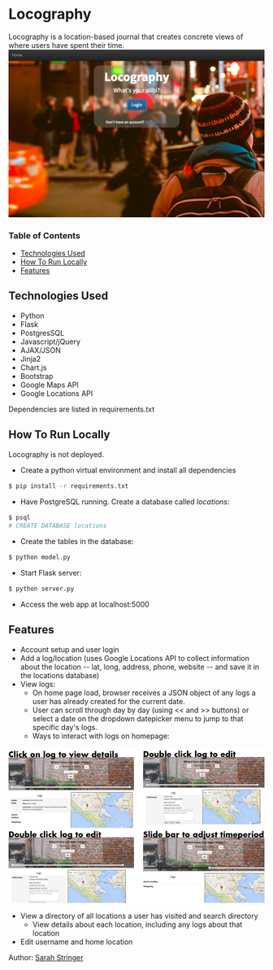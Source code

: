 # Locography
Locography is a location-based journal that creates concrete views of where users have spent their time. 
![Login Page](/static/img/login.png)

### Table of Contents
- [Technologies Used](#tech-used)
- [How To Run Locally](#run-local)
- [Features](#features)

## <a name="tech-used"></a>Technologies Used
- Python
- Flask
- PostgresSQL
- Javascript/jQuery
- AJAX/JSON
- Jinja2
- Chart.js
- Bootstrap
- Google Maps API
- Google Locations API

Dependencies are listed in requirements.txt

## <a name="run-local"></a>How To Run Locally
Locography is not deployed.

- Create a python virtual environment and install all dependencies
```sh
$ pip install -r requirements.txt
```
- Have PostgreSQL running. Create a database called _locations_:
```sh
$ psql
# CREATE DATABASE locations
```
- Create the tables in the database:
```sh
$ python model.py
```
- Start Flask server:
```sh
$ python server.py
```
- Access the web app at localhost:5000

## <a name='features'></a>Features
- Account setup and user login
- Add a log/location (uses Google Locations API to collect information about the location -- lat, long, address, phone, website -- and save it in the locations database)
- View logs:
    * On home page load, browser receives a JSON object of any logs a user has already created for the current date.
    * User can scroll through day by day (using << and >> buttons) or select a date on the dropdown datepicker menu to jump to that specific day's logs.
    * Ways to interact with logs on homepage:

![Homepage](/static/img/homepage1.png)
    
- View a directory of all locations a user has visited and search directory
    * View details about each location, including any logs about that location
- Edit username and home location

Author: [Sarah Stringer](https://www.linkedin.com/in/sarahstringer)